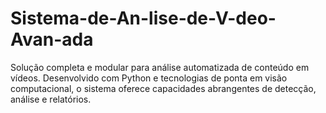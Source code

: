 # Sistema-de-An-lise-de-V-deo-Avan-ada
Solução completa e modular para análise automatizada de conteúdo em vídeos. Desenvolvido com Python e tecnologias de ponta em visão computacional, o sistema oferece capacidades abrangentes de detecção, análise e relatórios.
